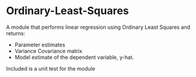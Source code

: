 # Ordinary-Least-Squares
A module that performs linear regression using Ordinary Least Squares and returns:
- Parameter estimates
- Variance Covariance matrix
- Model estimate of the dependent variable, y-hat.

Included is a unit test for the module

